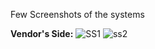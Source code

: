 Few Screenshots of the systems

**Vendor's Side:**
![SS1](https://github.com/RohitBajracharya/E-FashionStore-App-Flutter-/assets/104704874/db4170a4-ffc5-4915-bdaf-0a7852bb10e3)
![ss2](https://github.com/RohitBajracharya/E-FashionStore-App-Flutter-/assets/104704874/8318fa5e-f0da-4c4c-9626-fd05b1e72fb4)
